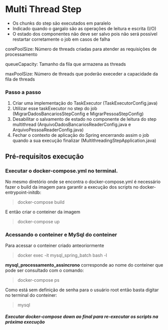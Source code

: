 # Multi Thread Step

* Os chunks do step são executados em paralelo
* Indicado quando o gargalo são as operações de leitura e escrita (I/O)
* O estado dos componentes não deve ser salvo pois não será possível restartar corretamente o job em casos de falha

corePoolSize: Número de threads criadas para atender as requisições de processamento

queueCapacity: Tamanho da fila que armazena as threads

maxPoolSize: Número de threads que poderão execeder a capacidade da fila de threads

### Passo a passo

1. Criar uma implementação do TaskExecutor (TaskExecutorConfig.java)
2. Utilizar esse taskExecutor no step do job (MigrarDadosBancariosStepConfig e MigrarPessoaStepConfig)
3. Desabilitar o salvamento de estado no componente de leitura do step multithread (ArquivoDadosBancariosReaderConfig.java e ArquivoPessoaReaderConfig.java)
4. Fechar o contexto de aplicação do Spring encerrando assim o job quando a sua execução finalizar (MultithreadingStepApplication.java)

## Pré-requisitos execução

### Executar o docker-compose.yml no terminal.

No mesmo diretório onde se encontra o docker-compose.yml é necessário fazer o build da imagem para garantir a execução dos scripts no docker-entrypoint-initdb:
> docker-compose build

E então criar o conteiner da imagem
> docker-compose up

### Acessando o conteiner e MySql do conteiner

Para acessar o conteiner criado anteoriormente
> docker exec -it mysql_spring_batch bash -l

**mysql_processamento_assincrono** corresponde ao nome do conteiner que pode ser consultado com o comando:
> docker-compose ps

Como está sem definição de senha para o usuário root então basta digitar no terminal do conteiner:
> mysql


#### _**Executar docker-compose down ao final para re-executar os scripts na próxima execução**_